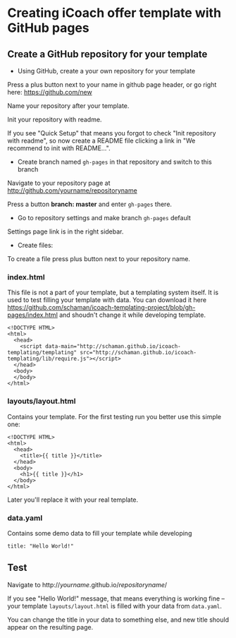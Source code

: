 # Creating iCoach offer template with GitHub pages

## Create a GitHub repository for your template

* Using GitHub, create a your own repository for your template

Press a plus button next to your name in github page header, or go right here: https://github.com/new

Name your repository after your template.

Init your repository with readme.

If you see "Quick Setup" that means you forgot to check "Init repository with readme", so now create a README file clicking a link in "We recommend to init with README...".

* Create branch named `gh-pages` in that repository and switch to this branch

Navigate to your repository page at http://github.com/yourname/repositoryname

Press a button **branch: master** and enter `gh-pages` there.

* Go to repository settings and make branch `gh-pages` default

Settings page link is in the right sidebar.

* Create files:

To create a file press plus button next to your repository name.

### index.html
This file is not a part of your template, but a templating system itself. It is used to test filling your template with data. You can download it here https://github.com/schaman/icoach-templating-project/blob/gh-pages/index.html and shoudn't change it while developing template.
```
<!DOCTYPE HTML>
<html>
  <head>
    <script data-main="http://schaman.github.io/icoach-templating/templating" src="http://schaman.github.io/icoach-templating/lib/require.js"></script>
  </head>
  <body>
  </body>
</html>
```

### layouts/layout.html
Contains your template. For the first testing run you better use this simple one:
```
<!DOCTYPE HTML>
<html>
  <head>
    <title>{{ title }}</title>
  </head>
  <body>
    <h1>{{ title }}</h1>
  </body>
</html>
```
Later you'll replace it with your real template.

### data.yaml
Contains some demo data to fill your template while developing
```
title: "Hello World!"
```

## Test

Navigate to http://_yourname_.github.io/_repositoryname_/

If you see "Hello World!" message, that means everything is working fine – your template `layouts/layout.html` is filled with your data from `data.yaml`.

You can change the title in your data to something else, and new title should appear on the resulting page.

